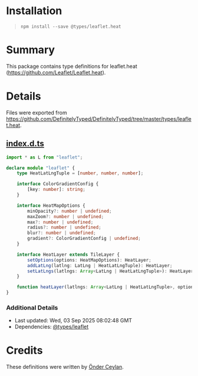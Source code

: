 # Installation
> `npm install --save @types/leaflet.heat`

# Summary
This package contains type definitions for leaflet.heat (https://github.com/Leaflet/Leaflet.heat).

# Details
Files were exported from https://github.com/DefinitelyTyped/DefinitelyTyped/tree/master/types/leaflet.heat.
## [index.d.ts](https://github.com/DefinitelyTyped/DefinitelyTyped/tree/master/types/leaflet.heat/index.d.ts)
````ts
import * as L from "leaflet";

declare module "leaflet" {
    type HeatLatLngTuple = [number, number, number];

    interface ColorGradientConfig {
        [key: number]: string;
    }

    interface HeatMapOptions {
        minOpacity?: number | undefined;
        maxZoom?: number | undefined;
        max?: number | undefined;
        radius?: number | undefined;
        blur?: number | undefined;
        gradient?: ColorGradientConfig | undefined;
    }

    interface HeatLayer extends TileLayer {
        setOptions(options: HeatMapOptions): HeatLayer;
        addLatLng(latlng: LatLng | HeatLatLngTuple): HeatLayer;
        setLatLngs(latlngs: Array<LatLng | HeatLatLngTuple>): HeatLayer;
    }

    function heatLayer(latlngs: Array<LatLng | HeatLatLngTuple>, options: HeatMapOptions): HeatLayer;
}

````

### Additional Details
 * Last updated: Wed, 03 Sep 2025 08:02:48 GMT
 * Dependencies: [@types/leaflet](https://npmjs.com/package/@types/leaflet)

# Credits
These definitions were written by [Önder Ceylan](https://github.com/onderceylan).
